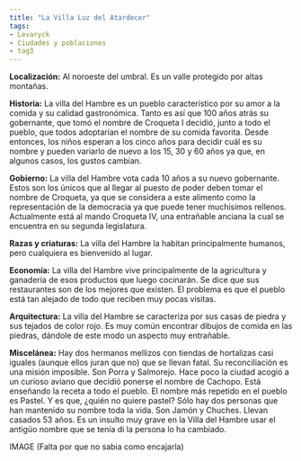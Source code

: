 ```yaml
---
title: "La Villa Luz del Atardecer"
tags:
- Levaryck
- Ciudades y poblaciones
- tag3
---
```


**Localización:** Al noroeste del umbral. Es un valle protegido por altas montañas.

**Historia:** La villa del Hambre es un pueblo característico por su amor a la comida y su calidad gastronómica. Tanto es así que 100 años atrás su gobernante, que tomó el nombre de Croqueta I decidió, junto a todo el pueblo, que todos adoptarían el nombre de su comida favorita. Desde entonces, los niños esperan a los cinco años para decidir cuál es su nombre y pueden variarlo de nuevo a los 15, 30 y 60 años ya que, en algunos casos, los gustos cambian.

**Gobierno:** La villa del Hambre vota cada 10 años a su nuevo gobernante. Estos son los únicos que al llegar al puesto de poder deben tomar el nombre de Croqueta, ya que se considera a este alimento como la representación de la democracia ya que puede tener muchísimos rellenos. Actualmente está al mando Croqueta IV, una entrañable anciana la cual se encuentra en su segunda legislatura.

**Razas y criaturas:** La villa del Hambre la habitan principalmente humanos, pero cualquiera es bienvenido al lugar.

**Economía:** La villa del Hambre vive principalmente de la agricultura y ganadería de esos productos que luego cocinarán. Se dice que sus restaurantes son de los mejores que existen. El problema es que el pueblo está tan alejado de todo que reciben muy pocas visitas.

**Arquitectura:** La villa del Hambre se caracteriza por sus casas de piedra y sus tejados de color rojo. Es muy común encontrar dibujos de comida en las piedras, dándole de este modo un aspecto muy entrañable.

**Miscelánea:** Hay dos hermanos mellizos con tiendas de hortalizas casi iguales (aunque ellos juran que no) que se llevan fatal. Su reconciliación es una misión imposible. Son Porra y Salmorejo. Hace poco la ciudad acogió a un curioso aviano que decidió ponerse el nombre de Cachopo. Está enseñando la receta a todo el pueblo. El nombre más repetido en el pueblo es Pastel. Y es que, ¿quién no quiere pastel? Sólo hay dos personas que han mantenido su nombre toda la vida. Son Jamón y Chuches. Llevan casados 53 años. Es un insulto muy grave en la Villa del Hambre usar el antigüo nombre que se tenía di la persona lo ha cambiado.

IMAGE (Falta por que no sabia como encajarla)
